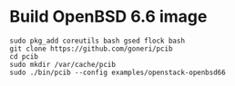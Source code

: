 Build OpenBSD 6.6 image
=======================

```shell
sudo pkg_add coreutils bash gsed flock bash
git clone https://github.com/goneri/pcib
cd pcib
sudo mkdir /var/cache/pcib
sudo ./bin/pcib --config examples/openstack-openbsd66
```
